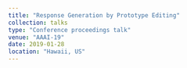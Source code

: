 ```yaml
---
title: "Response Generation by Prototype Editing"
collection: talks
type: "Conference proceedings talk"
venue: "AAAI-19"
date: 2019-01-28
location: "Hawaii, US"
---
```

